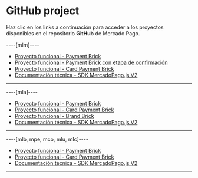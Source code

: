 # GitHub project

Haz clic en los links a continuación para acceder a los proyectos disponibles en el repositorio **GitHub** de Mercado Pago.

----[mlm]----
* [Proyecto funcional - Payment Brick](https://github.com/mercadopago/payment-bricks-sample-node)
* [Proyecto funcional - Payment Brick con etapa de confirmación](https://github.com/mercadopago/payment-bricks-review-sample-node)
* [Proyecto funcional - Card Payment Brick](https://github.com/mercadopago/card-payment-bricks-sample)
* [Documentación técnica - SDK MercadoPago.js V2](https://github.com/mercadopago/sdk-js)

------------
----[mla]----
* [Proyecto funcional - Payment Brick](https://github.com/mercadopago/payment-bricks-sample-node)
* [Proyecto funcional - Card Payment Brick](https://github.com/mercadopago/card-payment-bricks-sample)
* [Proyecto funcional - Brand Brick](https://github.com/mercadopago/wallet-brand-bricks-sample)
* [Documentación técnica - SDK MercadoPago.js V2](https://github.com/mercadopago/sdk-js)

------------
----[mlb, mpe, mco, mlu, mlc]----
* [Proyecto funcional - Payment Brick](https://github.com/mercadopago/payment-bricks-sample-node)
* [Proyecto funcional - Card Payment Brick](https://github.com/mercadopago/card-payment-bricks-sample)
* [Documentación técnica - SDK MercadoPago.js V2](https://github.com/mercadopago/sdk-js)

------------